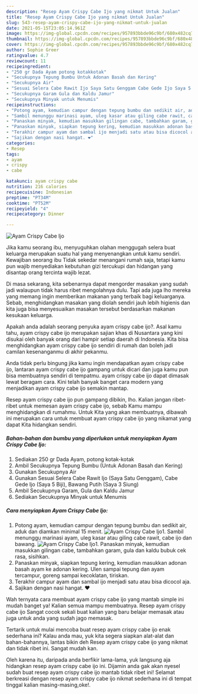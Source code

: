 ```yaml
---
description: "Resep Ayam Crispy Cabe Ijo yang nikmat Untuk Jualan"
title: "Resep Ayam Crispy Cabe Ijo yang nikmat Untuk Jualan"
slug: 543-resep-ayam-crispy-cabe-ijo-yang-nikmat-untuk-jualan
date: 2021-05-15T23:05:14.961Z
image: https://img-global.cpcdn.com/recipes/957893bbde96c9bf/680x482cq70/ayam-crispy-cabe-ijo-foto-resep-utama.jpg
thumbnail: https://img-global.cpcdn.com/recipes/957893bbde96c9bf/680x482cq70/ayam-crispy-cabe-ijo-foto-resep-utama.jpg
cover: https://img-global.cpcdn.com/recipes/957893bbde96c9bf/680x482cq70/ayam-crispy-cabe-ijo-foto-resep-utama.jpg
author: Sophie Greer
ratingvalue: 4.7
reviewcount: 11
recipeingredient:
- "250 gr Dada Ayam potong kotakkotak"
- "Secukupnya Tepung Bumbu Untuk Adonan Basah dan Kering"
- "Secukupnya Air"
- "Sesuai Selera Cabe Rawit Ijo Saya Satu Genggam Cabe Gede Ijo Saya 5 Biji Bawang Putih Saya 3 Siung"
- "Secukupnya Garam Gula dan Kaldu Jamur"
- "Secukupnya Minyak untuk Menumis"
recipeinstructions:
- "Potong ayam, kemudian campur dengan tepung bumbu dan sedikit air, aduk dan diamkan minimal 15 menit."
- "Sambil menunggu marinasi ayam, uleg kasar atau giling cabe rawit, cabe ijo dan bawang."
- "Panaskan minyak, kemudian masukkan gilingan cabe, tambahkan garam, gula dan kaldu bubuk cek rasa, sisihkan."
- "Panaskan minyak, siapkan tepung kering, kemudian masukkan adonan basah ayam ke adonan kering. Ulen sampai tepung dan ayam tercampur, goreng sampai kecoklatan, tiriskan."
- "Terakhir campur ayam dan sambal ijo menjadi satu atau bisa dicocol aja."
- "Sajikan dengan nasi hangat. ❤️"
categories:
- Resep
tags:
- ayam
- crispy
- cabe

katakunci: ayam crispy cabe 
nutrition: 216 calories
recipecuisine: Indonesian
preptime: "PT34M"
cooktime: "PT52M"
recipeyield: "4"
recipecategory: Dinner

---
```



![Ayam Crispy Cabe Ijo](https://img-global.cpcdn.com/recipes/957893bbde96c9bf/680x482cq70/ayam-crispy-cabe-ijo-foto-resep-utama.jpg)

Jika kamu seorang ibu, menyuguhkan olahan menggugah selera buat keluarga merupakan suatu hal yang menyenangkan untuk kamu sendiri. Kewajiban seorang ibu Tidak sekedar menangani rumah saja, tetapi kamu pun wajib menyediakan kebutuhan gizi tercukupi dan hidangan yang disantap orang tercinta wajib lezat.

Di masa  sekarang, kita sebenarnya dapat mengorder masakan yang sudah jadi walaupun tidak harus ribet mengolahnya dulu. Tapi ada juga lho mereka yang memang ingin memberikan makanan yang terbaik bagi keluarganya. Sebab, menghidangkan masakan yang diolah sendiri jauh lebih higienis dan kita juga bisa menyesuaikan masakan tersebut berdasarkan makanan kesukaan keluarga. 



Apakah anda adalah seorang penyuka ayam crispy cabe ijo?. Asal kamu tahu, ayam crispy cabe ijo merupakan sajian khas di Nusantara yang kini disukai oleh banyak orang dari hampir setiap daerah di Indonesia. Kita bisa menghidangkan ayam crispy cabe ijo sendiri di rumah dan boleh jadi camilan kesenanganmu di akhir pekanmu.

Anda tidak perlu bingung jika kamu ingin mendapatkan ayam crispy cabe ijo, lantaran ayam crispy cabe ijo gampang untuk dicari dan juga kamu pun bisa membuatnya sendiri di tempatmu. ayam crispy cabe ijo dapat dimasak lewat beragam cara. Kini telah banyak banget cara modern yang menjadikan ayam crispy cabe ijo semakin mantap.

Resep ayam crispy cabe ijo pun gampang dibikin, lho. Kalian jangan ribet-ribet untuk memesan ayam crispy cabe ijo, sebab Kamu mampu menghidangkan di rumahmu. Untuk Kita yang akan membuatnya, dibawah ini merupakan cara untuk membuat ayam crispy cabe ijo yang nikamat yang dapat Kita hidangkan sendiri.

<!--inarticleads1-->

##### Bahan-bahan dan bumbu yang diperlukan untuk menyiapkan Ayam Crispy Cabe Ijo:

1. Sediakan 250 gr Dada Ayam, potong kotak-kotak
1. Ambil Secukupnya Tepung Bumbu (Untuk Adonan Basah dan Kering)
1. Gunakan Secukupnya Air
1. Gunakan Sesuai Selera Cabe Rawit Ijo (Saya Satu Genggam), Cabe Gede Ijo (Saya 5 Biji), Bawang Putih (Saya 3 Siung)
1. Ambil Secukupnya Garam, Gula dan Kaldu Jamur
1. Sediakan Secukupnya Minyak untuk Menumis




<!--inarticleads2-->

##### Cara menyiapkan Ayam Crispy Cabe Ijo:

1. Potong ayam, kemudian campur dengan tepung bumbu dan sedikit air, aduk dan diamkan minimal 15 menit.
<img src="https://img-global.cpcdn.com/steps/a5252a5571082399/160x128cq70/ayam-crispy-cabe-ijo-langkah-memasak-1-foto.jpg" alt="Ayam Crispy Cabe Ijo">1. Sambil menunggu marinasi ayam, uleg kasar atau giling cabe rawit, cabe ijo dan bawang.
<img src="https://img-global.cpcdn.com/steps/537cab65177778c2/160x128cq70/ayam-crispy-cabe-ijo-langkah-memasak-2-foto.jpg" alt="Ayam Crispy Cabe Ijo">1. Panaskan minyak, kemudian masukkan gilingan cabe, tambahkan garam, gula dan kaldu bubuk cek rasa, sisihkan.
1. Panaskan minyak, siapkan tepung kering, kemudian masukkan adonan basah ayam ke adonan kering. Ulen sampai tepung dan ayam tercampur, goreng sampai kecoklatan, tiriskan.
1. Terakhir campur ayam dan sambal ijo menjadi satu atau bisa dicocol aja.
1. Sajikan dengan nasi hangat. ❤️




Wah ternyata cara membuat ayam crispy cabe ijo yang mantab simple ini mudah banget ya! Kalian semua mampu membuatnya. Resep ayam crispy cabe ijo Sangat cocok sekali buat kalian yang baru belajar memasak atau juga untuk anda yang sudah jago memasak.

Tertarik untuk mulai mencoba buat resep ayam crispy cabe ijo enak sederhana ini? Kalau anda mau, yuk kita segera siapkan alat-alat dan bahan-bahannya, lantas bikin deh Resep ayam crispy cabe ijo yang nikmat dan tidak ribet ini. Sangat mudah kan. 

Oleh karena itu, daripada anda berfikir lama-lama, yuk langsung aja hidangkan resep ayam crispy cabe ijo ini. Dijamin anda gak akan nyesel sudah buat resep ayam crispy cabe ijo mantab tidak ribet ini! Selamat berkreasi dengan resep ayam crispy cabe ijo nikmat sederhana ini di tempat tinggal kalian masing-masing,oke!.

